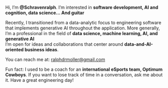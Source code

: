 Hi, I’m **@Schravenralph**. I’m interested in **software development, AI and cognition, data science... And guitar**  

Recently, I transitioned from a data-analytic focus to engineering software that implements generative AI throughout the application. More generally, I’m a professional in the field of **data science, machine learning, AI, and generative AI**  
I’m open for ideas and collaborations that center around **data-and-AI-oriented business ideas**.

You can reach me at: [ralphdrmoller@gmail.com](mailto:ralphdrmoller@gmail.com)  

Fun fact: I used to be a coach for an **international eSports team, Optimum Cowboys**. If you want to lose track of time in a conversation, ask me about it. Have a great engineering day!
